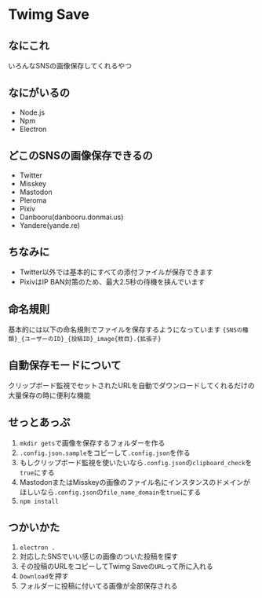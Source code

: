 # Twimg Save
## なにこれ
いろんなSNSの画像保存してくれるやつ
## なにがいるの
- Node.js
- Npm
- Electron
## どこのSNSの画像保存できるの
- Twitter
- Misskey
- Mastodon
- Pleroma
- Pixiv
- Danbooru(danbooru.donmai.us)
- Yandere(yande.re)
## ちなみに
- Twitter以外では基本的にすべての添付ファイルが保存できます
- PixivはIP BAN対策のため、最大2.5秒の待機を挟んでいます
## 命名規則
基本的には以下の命名規則でファイルを保存するようになっています
```{SNSの種類}_{ユーザーのID}_{投稿ID}_image{枚目}.{拡張子}```

## 自動保存モードについて
クリップボード監視でセットされたURLを自動でダウンロードしてくれるだけの大量保存の時に便利な機能

## せっとあっぷ
1. `mkdir gets`で画像を保存するフォルダーを作る
2. `.config.json.sample`をコピーして`.config.json`を作る
3. もしクリップボード監視を使いたいなら`.config.json`の`clipboard_check`を`true`にする
4. MastodonまたはMisskeyの画像のファイル名にインスタンスのドメインがほしいなら`.config.json`の`file_name_domain`を`true`にする
5. `npm install`
## つかいかた
1. `electron .`
2. 対応したSNSでいい感じの画像のついた投稿を探す
3. その投稿のURLをコピーしてTwimg Saveの`URL`って所に入れる
4. `Download`を押す
5. フォルダーに投稿に付いてる画像が全部保存される

